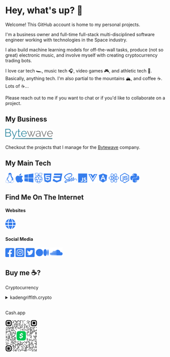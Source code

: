# Hey, what's up? :metal:

Welcome! This GitHub account is home to my personal projects.

I'm a business owner and full-time full-stack multi-disciplined software engineer working with technologies in the Space industry.

I also build machine learning models for off-the-wall tasks, produce (not so great) electronic music, and involve myself with creating cryptocurrency trading bots.

I love car tech :racing_car:, music tech :headphones:, video games :video_game:, and athletic tech :athletic_shoe:. Basically, anything tech. I'm also partial to the mountains :mountain_snow:, and coffee :coffee:. Lots of :coffee:...

Please reach out to me if you want to chat or if you'd like to collaborate on a project.

## My Business

[<img src="./assets/img/bytewave-text.png" alt="Bytewave" height="32" />](https://bytewave.co)

Checkout the projects that I manage for the [Bytewave](https://bytewave.com/) company.

## My Main Tech

<img src="./assets/img/linux-brands.svg" alt="Linux" height="32" />
<img src="./assets/img/apple-brands.svg" alt="Mac" height="32" />
<img src="./assets/img/windows-brands.svg" alt="Windows" height="32" />
<img src="./assets/img/raspberry-pi-brands.svg" alt="Windows" height="32" />
<img src="./assets/img/html5-brands.svg" alt="HTML" height="32" />
<img src="./assets/img/css3-brands.svg" alt="CSS" height="32" />
<img src="./assets/img/sass-brands.svg" alt="CSS" height="32" />
<img src="./assets/img/js-brands.svg" alt="TypeScript / JavaScript" height="32" />
<img src="./assets/img/vuejs-brands.svg" alt="Vue.js" height="32" />
<img src="./assets/img/angular-brands.svg" alt="Angular" height="32" />
<img src="./assets/img/react-brands.svg" alt="React" height="32" />
<img src="./assets/img/node-js-brands.svg" alt="TypeScript / JavaScript" height="32" />
<img src="./assets/img/python-brands.svg" alt="Python" height="32" />

## Find Me On The Internet

#### Websites

[<img src="./assets/img/globe-solid.svg" alt="My website" height="32" />](https://kadengriffith.com)

#### Social Media

[<img src="./assets/img/square-facebook-brands.svg" alt="My Facebook" height="32" />](https://www.facebook.com/griffith.kaden/) [<img src="./assets/img/square-instagram-brands.svg" alt="My Instagram" height="32" />](https://www.instagram.com/kadengriffith/)
[<img src="./assets/img/square-twitter-brands.svg" alt="My Twitter" height="32" />](https://twitter.com/griffith_kaden)
[<img src="./assets/img/medium-brands.svg" alt="My Medium" height="32" />](https://medium.com/@kadengriffith) [<img src="./assets/img/soundcloud-brands.svg" alt="My Soundcloud" height="32" />](https://soundcloud.com/kadengriffith)

## Buy me :coffee:?

Cryptocurrency

<details>
<summary>kadengriffith.crypto</summary>

- ETH (0xe44c6c121665be7d4d7b4ffca94c40b662ba4a5b)
- BTC (bc1qa04cw6q43gluxu32jzqp43j2hsz5nn8u38g7z4)
- LTC (ltc1qq30x5el808x8523d3tyt34rlgsfnwdjz08s8zr)
- XRP (rKpaL7iRdUhqiFAARhWWw2BVwt5LJGCUJM)
- ZIL (zil1qm4fs7lnnzpkqxs2rkcrw8tjlnk4qanfyz8t7h)
- USDC (0xe44c6c121665be7d4d7b4ffca94c40b662ba4a5b)
- MATIC ERC20 (0xe44c6c121665be7d4d7b4ffca94c40b662ba4a5b)
</details>

<br/>

Cash.app

[<img src="./assets/img/$kadengriffith.png" alt="My Cash.app" height="100" />](https://cash.app/$kadengriffith)

